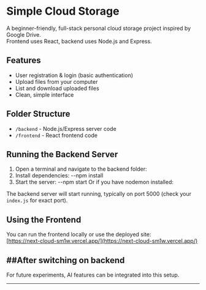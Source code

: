 # Simple Cloud Storage

A beginner-friendly, full-stack personal cloud storage project inspired by Google Drive.  
Frontend uses React, backend uses Node.js and Express.

## Features

- User registration & login (basic authentication)
- Upload files from your computer
- List and download uploaded files
- Clean, simple interface

## Folder Structure

- `/backend` - Node.js/Express server code
- `/frontend` - React frontend code

## Running the Backend Server

1. Open a terminal and navigate to the backend folder:
2. Install dependencies:
--npm install
3. Start the server:
--npm start
Or if you have nodemon installed:

The backend server will start running, typically on port 5000 (check your `index.js` for exact port).

## Using the Frontend

You can run the frontend locally or use the deployed site:  
[https://next-cloud-sm1w.vercel.app/](https://next-cloud-sm1w.vercel.app/)

##After switching on backend
---

For future experiments, AI features can be integrated into this setup.

---

